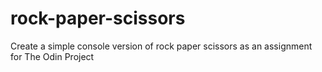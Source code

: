 # rock-paper-scissors
Create a simple console version of rock paper scissors as an assignment for The Odin Project
